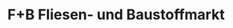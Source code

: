 ---
title: "F+B Fliesen- und Baustoffmarkt"
url: /goettingen/f-b-fliesen-und-baustoffmarkt/
shop: Baustoffe
---